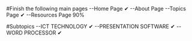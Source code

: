 #Finish the following main pages
    --Home Page ✔
    --About Page 
    --Topics Page ✔
    --Resources Page 90%


#Subtopics 
    --ICT TECHNOLOGY ✔
    --PRESENTATION SOFTWARE ✔
    --WORD PROCESSOR ✔